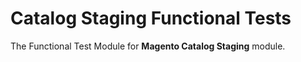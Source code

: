 # Catalog Staging Functional Tests

The Functional Test Module for **Magento Catalog Staging** module.
